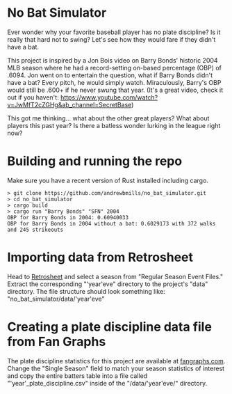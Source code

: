 # No Bat Simulator

Ever wonder why your favorite baseball player has no plate discipline? Is it really that hard not to swing? Let's see how they would fare if they didn't have a bat.

This project is inspired by a Jon Bois video on Barry Bonds' historic 2004 MLB season where he had a record-setting on-based percentage (OBP) of .6094.  Jon went on to entertain the question, what if Barry Bonds didn't have a bat?  Every pitch, he would simply watch.  Miraculously, Barry's OBP would still be .600+ if he never swung that year.  (It's a great video, check it out if you haven't: https://www.youtube.com/watch?v=JwMfT2cZGHg&ab_channel=SecretBase)

This got me thinking... what about the other great players?  What about players this past year?  Is there a batless wonder lurking in the league right now?

# Building and running the repo

Make sure you have a recent version of Rust installed including cargo.
```
> git clone https://github.com/andrewbmills/no_bat_simulator.git
> cd no_bat_simulator
> cargo build
> cargo run "Barry Bonds" "SFN" 2004
OBP for Barry Bonds in 2004: 0.60940033
OBP for Barry Bonds in 2004 without a bat: 0.6029173 with 372 walks and 245 strikeouts
```

# Importing data from Retrosheet

Head to [Retrosheet](https://www.retrosheet.org/game.htm) and select a season from "Regular Season Event Files."  Extract the corresponding "'year'eve" directory to the project's "data" directory.  The file structure should look something like: "no_bat_simulator/data/'year'eve"

# Creating a plate discipline data file from Fan Graphs

The plate discipline statistics for this project are available at [fangraphs.com](https://www.fangraphs.com/leaders/major-league?pos=all&stats=bat&lg=all&qual=y&type=5&month=0&ind=0&team=0&rost=0&age=0&filter=&player=&startdate=&enddate=&pageitems=2000000000&season1=2023&season=2023).  Change the "Single Season" field to match your season statistics of interest and copy the entire batters table into a file called "'year'_plate_discipline.csv" inside of the "/data/'year'eve/" directory.